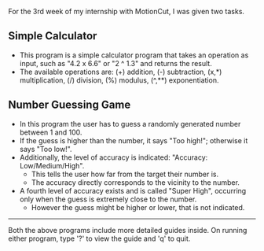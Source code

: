 For the 3rd week of my internship with MotionCut, I was given two tasks.
## Simple Calculator
- This program is a simple calculator program that takes an operation as input, such as "4.2 x 6.6" or "2 ^ 1.3" and returns the result.
- The available operations are: (+) addition, (-) subtraction, (x,*) multiplication, (/) division, (%) modulus, (^,**) exponentiation.
## Number Guessing Game
- In this program the user has to guess a randomly generated number between 1 and 100.
- If the guess is higher than the number, it says "Too high!"; otherwise it says "Too low!".
- Additionally, the level of accuracy is indicated: "Accuracy: Low/Medium/High".
  - This tells the user how far from the target their number is.
  - The accuracy directly corresponds to the vicinity to the number.
- A fourth level of accuracy exists and is called "Super High", occurring only when the guess is extremely close to the number.
  - However the guess might be higher or lower, that is not indicated.
---
Both the above programs include more detailed guides inside. On running either program, type '?' to view the guide and 'q' to quit.
